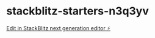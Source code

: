 # stackblitz-starters-n3q3yv

[Edit in StackBlitz next generation editor ⚡️](https://stackblitz.com/~/github.com/omkarlingalwar/stackblitz-starters-n3q3yv)